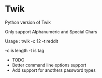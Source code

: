 Twik
====

Python version of Twik

Only support Alphanumeric and Special Chars



Usage : twik -c 12 -t reddit

-c is length
-t is tag


* TODO
* Better command line options support
* Add support for anothers password types

